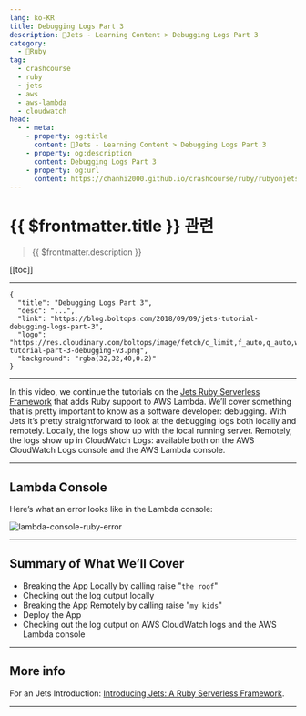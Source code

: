 ```yaml
---
lang: ko-KR
title: Debugging Logs Part 3
description: 🔻Jets - Learning Content > Debugging Logs Part 3
category:
  - 🔻Ruby
tag:
  - crashcourse
  - ruby
  - jets
  - aws
  - aws-lambda
  - cloudwatch
head:
  - - meta:
    - property: og:title
      content: 🔻Jets - Learning Content > Debugging Logs Part 3
    - property: og:description
      content: Debugging Logs Part 3
    - property: og:url
      content: https://chanhi2000.github.io/crashcourse/ruby/rubyonjets-learning-content/20180909-jets-tutorial-debugging-logs-part-3.html
---
```


# {{ $frontmatter.title }} 관련

> {{ $frontmatter.description }}

[[toc]]

---

```component VPCard
{
  "title": "Debugging Logs Part 3",
  "desc": "...",
  "link": "https://blog.boltops.com/2018/09/09/jets-tutorial-debugging-logs-part-3",
  "logo": "https://res.cloudinary.com/boltops/image/fetch/c_limit,f_auto,q_auto,w_637/https://blog.boltops.com/img/posts/2018/09/jets-tutorial-part-3-debugging-v3.png",
  "background": "rgba(32,32,40,0.2)"
}
```

---

<VidStack src="youtube/yTSCwFSAPmw" />

In this video, we continue the tutorials on the [Jets Ruby Serverless Framework](http://rubyonjets.com/) that adds Ruby support to AWS Lambda. We’ll cover something that is pretty important to know as a software developer: debugging. With Jets it’s pretty straightforward to look at the debugging logs both locally and remotely. Locally, the logs show up with the local running server. Remotely, the logs show up in CloudWatch Logs: available both on the AWS CloudWatch Logs console and the AWS Lambda console.

---

## Lambda Console

Here’s what an error looks like in the Lambda console:

![lambda-console-ruby-error](https://blog.boltops.com/img/posts/2018/09/lambda-console-ruby-error.png)

---

## Summary of What We’ll Cover

- Breaking the App Locally by calling raise "`the roof`"
- Checking out the log output locally
- Breaking the App Remotely by calling raise "`my kids`"
- Deploy the App
- Checking out the log output on AWS CloudWatch logs and the AWS Lambda console

---

## More info

For an Jets Introduction: [Introducing Jets: A Ruby Serverless Framework](https://blog.boltops.com/2018/08/18/introducing-jets-a-ruby-serverless-framework/).

---

<TagLinks />